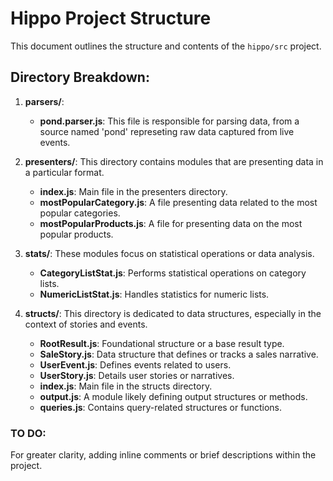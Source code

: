 # Hippo Project Structure

This document outlines the structure and contents of the `hippo/src` project.


## Directory Breakdown:

1. **parsers/**:
   - **pond.parser.js**: This file is responsible for parsing data, from a source named 'pond' represeting raw data captured from live events.

2. **presenters/**: This directory contains modules that are presenting data in a particular format.
   - **index.js**: Main file in the presenters directory.
   - **mostPopularCategory.js**: A file presenting data related to the most popular categories.
   - **mostPopularProducts.js**: A file for presenting data on the most popular products.

3. **stats/**: These modules focus on statistical operations or data analysis.
   - **CategoryListStat.js**: Performs statistical operations on category lists.
   - **NumericListStat.js**: Handles statistics for numeric lists.

4. **structs/**: This directory is dedicated to data structures, especially in the context of stories and events.
   - **RootResult.js**: Foundational structure or a base result type.
   - **SaleStory.js**: Data structure that defines or tracks a sales narrative.
   - **UserEvent.js**: Defines events related to users.
   - **UserStory.js**: Details user stories or narratives.
   - **index.js**: Main file in the structs directory.
   - **output.js**: A module likely defining output structures or methods.
   - **queries.js**: Contains query-related structures or functions.

### TO DO:
For greater clarity, adding inline comments or brief descriptions within the project.